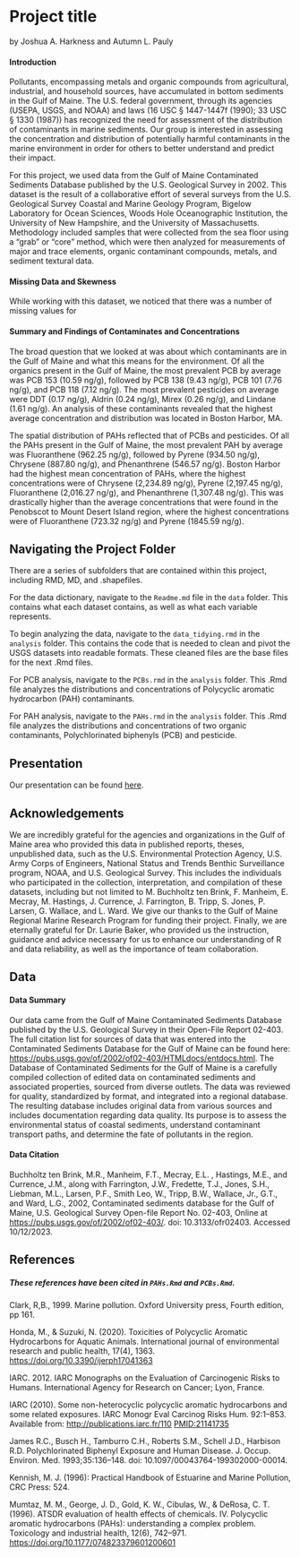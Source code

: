 Project title
================
by Joshua A. Harkness and Autumn L. Pauly

#### Introduction 
Pollutants, encompassing metals and
organic compounds from agricultural, industrial, and household sources,
have accumulated in bottom sediments in the Gulf of Maine. The U.S.
federal government, through its agencies (USEPA, USGS, and NOAA) and
laws (16 USC § 1447-1447f (1990); 33 USC § 1330 (1987)) has recognized
the need for assessment of the distribution of contaminants in marine
sediments. Our group is interested in assessing the concentration and
distribution of potentially harmful contaminants in the marine
environment in order for others to better understand and predict their
impact.

For this project, we used data from the Gulf of Maine Contaminated
Sediments Database published by the U.S. Geological Survey in 2002. This
dataset is the result of a collaborative effort of several surveys from
the U.S. Geological Survey Coastal and Marine Geology Program, Bigelow
Laboratory for Ocean Sciences, Woods Hole Oceanographic Institution, the
University of New Hampshire, and the University of Massachusetts.
Methodology included samples that were collected from the sea floor
using a “grab” or “core” method, which were then analyzed for
measurements of major and trace elements, organic contaminant compounds,
metals, and sediment textural data.

#### Missing Data and Skewness

While working with this dataset, we noticed that there was a number of
missing values for

#### Summary and Findings of Contaminates and Concentrations

The broad question that we looked at was about which contaminants are in
the Gulf of Maine and what this means for the environment. Of all the organics present in the Gulf of Maine, the most prevalent PCB by average was PCB 153 (10.59 ng/g), followed by PCB 138 (9.43 ng/g), PCB 101 (7.76 ng/g), and PCB 118 (7.12 ng/g). The most prevalent pesticides on average were DDT (0.17 ng/g), Aldrin (0.24 ng/g), Mirex (0.26 ng/g), and Lindane (1.61 ng/g). An analysis of these contaminants revealed that the highest average concentration and distribution was located in Boston Harbor, MA.

The spatial distribution of PAHs reflected that of PCBs and pesticides. Of all the PAHs present in the Gulf of Maine, the most prevalent PAH by average was Fluoranthene (962.25 ng/g), followed by Pyrene (934.50 ng/g), Chrysene (887.80 ng/g), and Phenanthrene (546.57 ng/g). Boston Harbor had the highest mean concentration of PAHs, where the highest concentrations were of Chrysene (2,234.89 ng/g), Pyrene (2,197.45 ng/g), Fluoranthene (2,016.27 ng/g), and Phenanthrene (1,307.48 ng/g). This was drastically higher than the average concentrations that were found in the Penobscot to Mount Desert Island region, where the highest concentrations were of Fluoranthene (723.32 ng/g) and Pyrene (1845.59 ng/g). 

## Navigating the Project Folder

There are a series of subfolders that are contained within this project,
including RMD, MD, and .shapefiles.

For the data dictionary, navigate to the `Readme.md` file in the `data`
folder. This contains what each dataset contains, as well as what each
variable represents.

To begin analyzing the data, navigate to the `data_tidying.rmd` in the
`analysis` folder. This contains the code that is needed to clean and
pivot the USGS datasets into readable formats. These cleaned files are
the base files for the next .Rmd files.

For PCB analysis, navigate to the `PCBs.rmd` in the `analysis` folder. This .Rmd file analyzes the distributions and concentrations of Polycyclic aromatic hydrocarbon (PAH) contaminants. 

For PAH analysis, navigate to the `PAHs.rmd` in the `analysis` folder.
This .Rmd file analyzes the distributions and concentrations of two organic contaminants,
Polychlorinated biphenyls (PCB) and pesticide. 

## Presentation

Our presentation can be found
[here](https://docs.google.com/presentation/d/1LWPEdxH3TlTmRcBp79jHunibIEL1xaWUlSAA-Bt3cE8/edit?usp=sharing).

## Acknowledgements

We are incredibly grateful for the agencies and organizations in the
Gulf of Maine area who provided this data in published reports, theses,
unpublished data, such as the U.S. Environmental Protection Agency, U.S.
Army Corps of Engineers, National Status and Trends Benthic Surveillance
program, NOAA, and U.S. Geological Survey. This includes the individuals
who participated in the collection, interpretation, and compilation of
these datasets, including but not limited to M. Buchholtz ten Brink, F.
Manheim, E. Mecray, M. Hastings, J. Currence, J. Farrington, B. Tripp,
S. Jones, P. Larsen, G. Wallace, and L. Ward. We give our thanks to the
Gulf of Maine Regional Marine Research Program for funding their
project. Finally, we are eternally grateful for Dr. Laurie Baker, who
provided us the instruction, guidance and advice necessary for us to
enhance our understanding of R and data reliability, as well as the
importance of team collaboration.

## Data

#### Data Summary

Our data came from the Gulf of Maine Contaminated Sediments Database
published by the U.S. Geological Survey in their Open-File Report
02-403. The full citation list for sources of data that was entered into
the Contaminated Sediments Database for the Gulf of Maine can be found
here: <https://pubs.usgs.gov/of/2002/of02-403/HTMLdocs/entdocs.html>.
The Database of Contaminated Sediments for the Gulf of Maine is a
carefully compiled collection of edited data on contaminated sediments
and associated properties, sourced from diverse outlets. The data was
reviewed for quality, standardized by format, and integrated into a
regional database. The resulting database includes original data from
various sources and includes documentation regarding data quality. Its
purpose is to assess the environmental status of coastal sediments,
understand contaminant transport paths, and determine the fate of
pollutants in the region.

#### Data Citation

Buchholtz ten Brink, M.R., Manheim, F.T., Mecray, E.L. , Hastings, M.E.,
and Currence, J.M., along with Farrington, J.W., Fredette, T.J., Jones,
S.H., Liebman, M.L., Larsen, P.F., Smith Leo, W., Tripp, B.W., Wallace,
Jr., G.T., and Ward, L.G., 2002, Contaminated sediments database for the
Gulf of Maine, U.S. Geological Survey Open-file Report No. 02-403,
Online at <https://pubs.usgs.gov/of/2002/of02-403/>. doi:
10.3133/ofr02403. Accessed 10/12/2023.

## References

##### These references have been cited in `PAHs.Rmd` and `PCBs.Rmd`.

Clark, R,B., 1999. Marine pollution. Oxford University press, Fourth
edition, pp 161.

Honda, M., & Suzuki, N. (2020). Toxicities of Polycyclic Aromatic
Hydrocarbons for Aquatic Animals. International journal of environmental
research and public health, 17(4), 1363.
<https://doi.org/10.3390/ijerph17041363>

IARC. 2012. IARC Monographs on the Evaluation of Carcinogenic Risks to
Humans. International Agency for Research on Cancer; Lyon, France.

IARC (2010). Some non-heterocyclic polycyclic aromatic hydrocarbons and
some related exposures. IARC Monogr Eval Carcinog Risks Hum. 92:1–853.
Available from: <http://publications.iarc.fr/110> <PMID:21141735>

James R.C., Busch H., Tamburro C.H., Roberts S.M., Schell J.D., Harbison
R.D. Polychlorinated Biphenyl Exposure and Human Disease. J. Occup.
Environ. Med. 1993;35:136–148. doi: 10.1097/00043764-199302000-00014.

Kennish, M. J. (1996): Practical Handbook of Estuarine and Marine
Pollution, CRC Press: 524.

Mumtaz, M. M., George, J. D., Gold, K. W., Cibulas, W., & DeRosa, C. T.
(1996). ATSDR evaluation of health effects of chemicals. IV. Polycyclic
aromatic hydrocarbons (PAHs): understanding a complex problem.
Toxicology and industrial health, 12(6), 742–971.
<https://doi.org/10.1177/074823379601200601>

